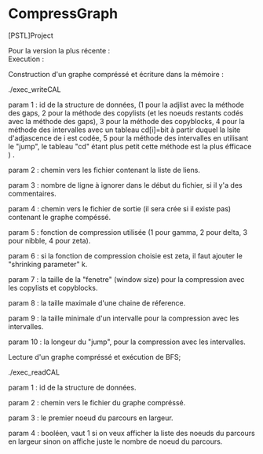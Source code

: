 # CompressGraph
[PSTL]Project

Pour la version la plus récente :  
Execution :   

Construction d'un graphe compréssé et écriture dans la mémoire :  

./exec_writeCAL 

param 1 : id de la structure de données, (1 pour la adjlist avec la méthode des gaps, 2 pour la méthode des copylists (et les noeuds restants codés avec la méthode des gaps), 3 pour la méthode des copyblocks, 4 pour la méthode des intervalles avec un tableau cd[i]=bit à partir duquel la lsite d'adjascence de i est codée, 5 pour la méthode des intervalles en utilisant le "jump", le tableau "cd" étant plus petit cette méthode est la plus éfficace ) .  

param 2 : chemin vers les fichier contenant la liste de liens.  

param 3 : nombre de ligne à ignorer dans le début du fichier, si il y'a des commentaires.  

param 4 : chemin vers le fichier de sortie (il sera crée si il existe pas) contenant le graphe compéssé.  

param 5 : fonction de compression utilisée (1 pour gamma, 2 pour delta, 3 pour nibble, 4 pour zeta).  

param 6 : si la fonction de compression choisie est zeta, il faut ajouter le "shrinking parameter" k.  

param 7 : la taille de la "fenetre" (window size) pour la compression avec les copylists et copyblocks.  

param 8 : la taille maximale d'une chaine de réference.  

param 9 : la taille minimale d'un intervalle pour la compression avec les intervalles.  

param 10 : la longeur du "jump", pour la compression avec les intervalles.   

Lecture d'un graphe compréssé et exécution de BFS;

./exec_readCAL  

param 1 : id de la structure de données.

param 2 : chemin vers le fichier du graphe compréssé.   

param 3 : le premier noeud du parcours en largeur.  

param 4 : booléen, vaut 1 si on veux afficher la liste des noeuds du parcours en largeur sinon on affiche juste le nombre de noeud du parcours.  

